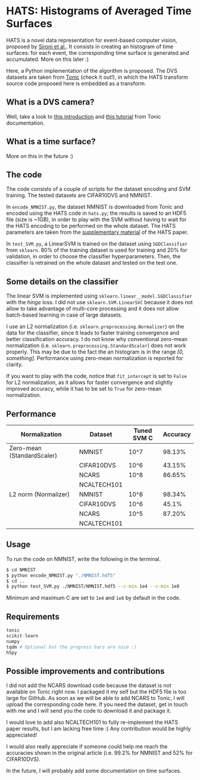 # HATS: Histograms of Averaged Time Surfaces

HATS is a novel data representation for event-based computer vision, proposed by [Sironi et al.](https://arxiv.org/pdf/1803.07913.pdf). It consists in creating an histogram of time surfaces: for each event, the corresponding time surface is generated and accumulated. More on this later :)

Here, a Python implementation of the algorithm is proposed. The DVS datasets are taken from [Tonic](https://tonic.readthedocs.io/en/latest/index.html) (check it out!), in which the HATS transform source code proposed here is embedded as a transform.

## What is a DVS camera?

Well, take a look to [this introduction](https://tonic.readthedocs.io/en/latest/getting_started/intro-event-cameras.html) and [this tutorial](https://tonic.readthedocs.io/en/latest/tutorials/nmnist.html) from Tonic documentation.

## What is a time surface?

More on this in the future :)

## The code

The code consists of a couple of scripts for the dataset encoding and SVM training. The tested datasets are CIFAR10DVS and NMNIST.

In `encode_NMNIST.py`, the dataset NMNIST is downloaded from Tonic and encoded using the HATS code in `hats.py`; the results is saved to an HDF5 file (size is ~1GB), in order to play with the SVM without having to wait for the HATS encoding to be performed on the whole dataset. The HATS parameters are taken from the [supplementary material](https://openaccess.thecvf.com/content_cvpr_2018/Supplemental/1083-supp.pdf) of the HATS paper.

In `test_SVM.py`, a LinearSVM is trained on the dataset using `SGDClassifier` from `sklearn`. 80% of the training dataset is used for training and 20% for validation, in order to choose the classifier hyperparameters. Then, the classifier is retrained on the whole dataset and tested on the test one.

## Some details on the classifier

The linear SVM is implemented using `sklearn.linear__model.SGDClassifier` with the _hinge_ loss. I did not use `sklearn.SVM.LinearSVC` because it does not allow to take advantage of multi-core processing and it does not allow batch-based learning in case of large datasets. 

I use an L2 normalization (i.e. `sklearn.preprocessing.Normalizer`) on the data for the classifier, since it leads to faster training convergence and better classification accuracy. I do not know why conventional zero-mean normalization (i.e. `sklearn.preprocessing.StandardScaler`) does not work properly. This may be due to the fact the an histogram is in the range _[0, something]_. Performance using zero-mean normalization is reported for clarity. 

If you want to play with the code, notice that `fit_intercept` is set to `False` for L2 normalization, as it allows for faster convergence and slightly improved accuracy, while it has to be set to `True` for zero-mean normalization. 

## Performance 

| Normalization               | Dataset      | Tuned SVM C | Accuracy |
|-----------------------------|--------------|-------------|----------|
| Zero-mean  (StandardScaler) | NMNIST       | 10^7        | 98.13%   |
|                             | CIFAR10DVS   | 10^6        | 43.15%   |
|                             | NCARS        | 10^8        | 86.65%   |
|                             | NCALTECH101  |             |          |
| L2 norm  (Normalizer)       | NMNIST       | 10^8        | 98.34%   |
|                             | CIFAR10DVS   | 10^6        | 45.1%    |
|                             | NCARS        | 10^5        | 87.20%   |
|                             | NCALTECH101  |             |          |

## Usage

To run the code on NMNIST, write the following in the terminal. 
```bash
$ cd NMNIST
$ python encode_NMNIST.py "./NMNIST.hdf5"
$ cd ..
$ python test_SVM.py ./NMNIST/NMNIST.hdf5 --c-min 1e4 --c-min 1e8
```

Minimum and maximum C are set to `1e4` and `1e8` by default in the code.

## Requirements

```python
tonic
scikit-learn
numpy
tqdm # Optional but the progress bars are nice :)
h5py
```

## Possible improvements and contributions

I did not add the NCARS download code because the dataset is not available on Tonic right now. I packaged it my self but the HDF5 file is too large for GitHub. As soon as we will be able to add NCARS to Tonic, I will upload the corresponding code here. If you need the dataset, get in touch with me and I will send you the code to download it and package it.

I would love to add also NCALTECH101 to fully re-implement the HATS paper results, but I am lacking free time :) Any contribution would be highly appreciated!

I would also really appreciate if someone could help me reach the accuracies shown in the original article (i.e. 99.2% for NMNIST and 52% for CIFAR10DVS).

In the future, I will probably add some documentation on time surfaces.
